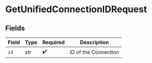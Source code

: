 # GetUnifiedConnectionIDRequest


## Fields

| Field                | Type                 | Required             | Description          |
| -------------------- | -------------------- | -------------------- | -------------------- |
| `id`                 | *str*                | :heavy_check_mark:   | ID of the Connection |